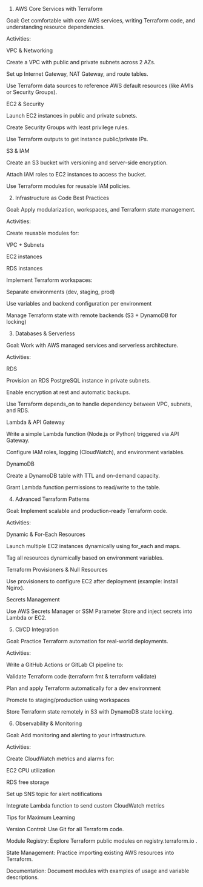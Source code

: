 1. AWS Core Services with Terraform

Goal: Get comfortable with core AWS services, writing Terraform code, and understanding resource dependencies.

Activities:

VPC & Networking

Create a VPC with public and private subnets across 2 AZs.

Set up Internet Gateway, NAT Gateway, and route tables.

Use Terraform data sources to reference AWS default resources (like AMIs or Security Groups).

EC2 & Security

Launch EC2 instances in public and private subnets.

Create Security Groups with least privilege rules.

Use Terraform outputs to get instance public/private IPs.

S3 & IAM

Create an S3 bucket with versioning and server-side encryption.

Attach IAM roles to EC2 instances to access the bucket.

Use Terraform modules for reusable IAM policies.

2. Infrastructure as Code Best Practices

Goal: Apply modularization, workspaces, and Terraform state management.

Activities:

Create reusable modules for:

VPC + Subnets

EC2 instances

RDS instances

Implement Terraform workspaces:

Separate environments (dev, staging, prod)

Use variables and backend configuration per environment

Manage Terraform state with remote backends (S3 + DynamoDB for locking)

3. Databases & Serverless

Goal: Work with AWS managed services and serverless architecture.

Activities:

RDS

Provision an RDS PostgreSQL instance in private subnets.

Enable encryption at rest and automatic backups.

Use Terraform depends_on to handle dependency between VPC, subnets, and RDS.

Lambda & API Gateway

Write a simple Lambda function (Node.js or Python) triggered via API Gateway.

Configure IAM roles, logging (CloudWatch), and environment variables.

DynamoDB

Create a DynamoDB table with TTL and on-demand capacity.

Grant Lambda function permissions to read/write to the table.

4. Advanced Terraform Patterns

Goal: Implement scalable and production-ready Terraform code.

Activities:

Dynamic & For-Each Resources

Launch multiple EC2 instances dynamically using for_each and maps.

Tag all resources dynamically based on environment variables.

Terraform Provisioners & Null Resources

Use provisioners to configure EC2 after deployment (example: install Nginx).

Secrets Management

Use AWS Secrets Manager or SSM Parameter Store and inject secrets into Lambda or EC2.

5. CI/CD Integration

Goal: Practice Terraform automation for real-world deployments.

Activities:

Write a GitHub Actions or GitLab CI pipeline to:

Validate Terraform code (terraform fmt & terraform validate)

Plan and apply Terraform automatically for a dev environment

Promote to staging/production using workspaces

Store Terraform state remotely in S3 with DynamoDB state locking.

6. Observability & Monitoring

Goal: Add monitoring and alerting to your infrastructure.

Activities:

Create CloudWatch metrics and alarms for:

EC2 CPU utilization

RDS free storage

Set up SNS topic for alert notifications

Integrate Lambda function to send custom CloudWatch metrics

Tips for Maximum Learning

Version Control: Use Git for all Terraform code.

Module Registry: Explore Terraform public modules on registry.terraform.io
.

State Management: Practice importing existing AWS resources into Terraform.

Documentation: Document modules with examples of usage and variable descriptions.
